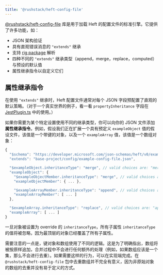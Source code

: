 ```yaml
---
title: '@rushstack/heft-config-file'
---
```


[@rushstack/heft-config-file](https://github.com/microsoft/rushstack/tree/main/libraries/heft-config-file)
库是用于加载 Heft 的配置文件的标准引擎。它提供了许多功能，如：

- JSON 架构验证
- 具有直观错误消息的 `"extends"` 继承
- 支持 [rig package](../intro/rig_packages.md) 解析
- 四种不同的 `"extends"` 继承类型（append，merge，replace，computed）与预设的默认值
- 属性继承指令以自定义它们

## 属性继承指令

在使用 `"extends"` 继承时，Heft 配置文件通常对每个 JSON 字段预配置了直观的默认策略。（对于一个真实世界的例子，看一看 `propertyInheritance` 字段在 [JestPlugin.ts](https://github.com/microsoft/rushstack/blob/9ffb14519dd42e5808e56bc2ea80c8734f5f2e5b/heft-plugins/heft-jest-plugin/src/JestPlugin.ts#L675) 中的使用。）

如果你需要为某个特定设置使用不同的继承类型，你可以向你的 JSON 文件添加**属性继承指令**。例如，假设我们正在扩展一个具有预定义 `exampleObject` 值的假设文件，该值是一个带键的对象，以及一个 `exampleArray` 值，该值是一个数组对象：

```js
{
  "$schema": "https://developer.microsoft.com/json-schemas/heft/v0/example-config-file.schema.json",
  "extends": "base-project/config/example-config-file.json",

  "$exampleObject.inheritanceType": "merge", // valid choices are: "merge", "replace"
  "exampleObject": {
    "$exampleObjectMember.inheritanceType": "merge", // valid choices are: "merge", "replace"
    "exampleObjectMember": { ... },

    "$exampleArrayMember.inheritanceType": "append", // valid choices are: "append", "replace"
    "exampleArrayMember": [ ... ]
  },

  "$exampleArray.inheritanceType": "replace", // valid choices are: "append", "replace"
  "exampleArray": [ ... ]
}
```

一旦对象被设置为 override 的 `inheritanceType`，所有子属性 `inheritanceType` 的值将被忽略，因为最顶层的对象已经覆盖了所有子属性。

需要注意的一点是，键对象和数组使用了不同的逻辑。这是为了明确指出，数组将被按原样追加，合并过程中不会进行任何额外的处理（例如，如果数组应该是一个集，那么不会进行去重）。如果需要这样的行为，可以在实现端完成。在 `@rushstack/heft-config-file` 包中去重数组并不完全有意义，因为非原始对象的数组的去重并没有易于定义的方式。
